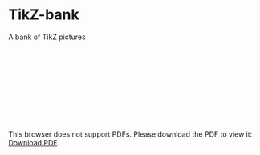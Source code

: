 # TikZ-bank
A bank of TikZ pictures

<object data="https://drive.google.com/viewerng/
viewer?embedded=true&url=https://atmos.washington.edu/~dennis/MatrixCalculus.pdf" type="application/pdf" width="700px" height="700px">
    <embed src="https://drive.google.com/viewerng/
viewer?embedded=true&url=https://atmos.washington.edu/~dennis/MatrixCalculus.pdf">
        <p>This browser does not support PDFs. Please download the PDF to view it: <a href="http://yoursite.com/the.pdf">Download PDF</a>.</p>
    </embed>
</object>
